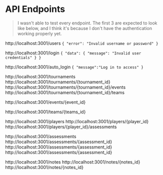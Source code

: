 # API Endpoints

> I wasn't able to test every endpoint. The first 3 are expected to look like below, and I think it's because I don't have the authentication working properly yet.

http://localhost:3001/users
    `{
        "error": "Invalid username or password"
    }`

http://localhost:3001/login
    `{
        "data": {
            "message": "Invalid user credentials"
        }
    }`

http://localhost:3001/auto_login
    `{
      "message":"Log in to access"
    }`

http://localhost:3001/tournaments
http://localhost:3001/tournaments/{tournament_id}
http://localhost:3001/tournaments/{tournament_id}/events
http://localhost:3001/tournaments/{tournament_id}/teams

http://localhost:3001/events/{event_id}

http://localhost:3001/teams/{teams_id}

http://localhost:3001/players
http://localhost:3001/players/{player_id}
http://localhost:3001/players/{player_id}/assessments

http://localhost:3001/assessments
http://localhost:3001/assessments/{assessment_id}
http://localhost:3001/assessments/{assessment_id}
http://localhost:3001/assessments/{assessment_id}

http://localhost:3001/notes
http://localhost:3001/notes/{notes_id}
http://localhost:3001/notes/{notes_id}
